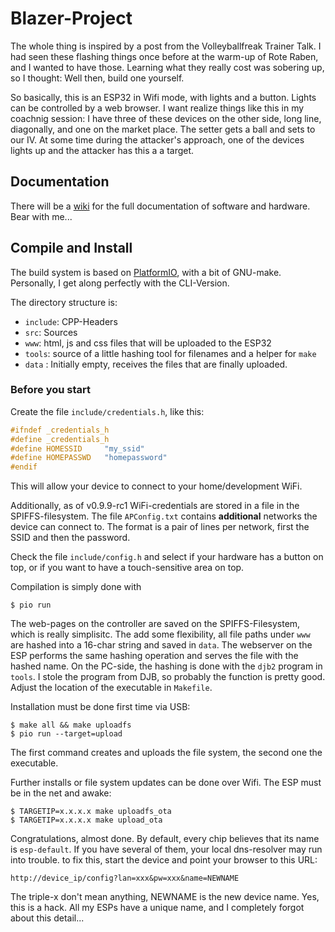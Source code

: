 # Blazer-Project #

The whole thing is inspired by a post from the Volleyballfreak Trainer
Talk. I had seen these flashing things once before at the warm-up of
Rote Raben, and I wanted to have those. Learning what they really cost
was sobering up, so I thought: Well then, build one yourself.

So basically, this is an ESP32 in Wifi mode, with lights and a
button. Lights can be controlled by a web browser. I want realize
things like this in my coachnig session: I have three of these devices
on the other side, long line, diagonally, and one on the market
place. The setter gets a ball and sets to our IV. At some time during
the attacker's approach, one of the devices lights up and the attacker
has this a a target.

## Documentation ##

There will be a [wiki](https://github.com/tomdmr/blazer2/wiki) for the
full documentation of software and hardware. Bear with me...

## Compile and Install ##

The build system is based on
[PlatformIO](https://www.platformio.org/), with a bit of GNU-make.
Personally, I get along perfectly with the CLI-Version. 

The directory structure is:

  * `include`: CPP-Headers
  * `src`: Sources
  * `www`: html, js and css files that will be uploaded to the ESP32
  * `tools`: source of a little hashing tool for filenames and a helper for `make`
  * `data` : Initially empty, receives the files that are finally uploaded.

### Before you start ###

Create the file `include/credentials.h`, like this:

``` c++
#ifndef _credentials_h
#define _credentials_h
#define HOMESSID     "my_ssid"
#define HOMEPASSWD   "homepassword"
#endif
``` 
This will allow your device to connect to your home/development WiFi.

Additionally, as of v0.9.9-rc1 WiFi-credentials are stored in a file
in the SPIFFS-filesystem. The file `APConfig.txt` contains
**additional** networks the device can connect to. The format is a
pair of lines per network, first the SSID and then the password.

Check the file `include/config.h` and select if your hardware has a
button on top, or if you want to have a touch-sensitive area on top.

Compilation is simply done with

``` shell
$ pio run
```

The web-pages on the controller are saved on the SPIFFS-Filesystem,
which is really simplisitc. The add some flexibility, all file paths
under `www` are hashed into a 16-char string and saved in `data`. The
webserver on the ESP performs the same hashing operation and serves
the file with the hashed name. On the PC-side, the hashing is done
with the `djb2` program in `tools`. I stole the program from DJB, so
probably the function is pretty good. Adjust the location of the executable in `Makefile`.

Installation must be done first time via USB:

``` shell
$ make all && make uploadfs
$ pio run --target=upload
```

The first command creates and uploads the file system, the second one the executable. 

Further installs or file system updates can be done over Wifi. The ESP must be in the net and awake:

``` shell
$ TARGETIP=x.x.x.x make uploadfs_ota
$ TARGETIP=x.x.x.x make upload_ota

```

Congratulations, almost done. By default, every chip believes that its
name is `esp-default`. If you have several of them, your local
dns-resolver may run into trouble. to fix this, start the device and point your browser to this URL:

`http://device_ip/config?lan=xxx&pw=xxx&name=NEWNAME`

The triple-x don't mean anything, NEWNAME is the new device name. Yes,
this is a hack. All my ESPs have a unique name, and I completely
forgot about this detail...
